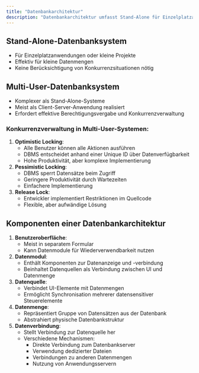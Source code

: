 ```yaml
---
title: "Datenbankarchitektur"
description: "Datenbankarchitektur umfasst Stand-Alone für Einzelplatzanwendungen und Multi-User für Client-Server mit Konkurrenzverwaltung wie Optimistic und Pessimistic Locking. Komponenten sind Benutzeroberfläche, Datenmodul, Datenquelle, Datenmenge und Datenverbindung. Sie ermöglicht effiziente Datenverwaltung."
---
```


## Stand-Alone-Datenbanksystem
- Für Einzelplatzanwendungen oder kleine Projekte
- Effektiv für kleine Datenmengen
- Keine Berücksichtigung von Konkurrenzsituationen nötig

## Multi-User-Datenbanksystem
- Komplexer als Stand-Alone-Systeme
- Meist als Client-Server-Anwendung realisiert
- Erfordert effektive Berechtigungsvergabe und Konkurrenzverwaltung

### Konkurrenzverwaltung in Multi-User-Systemen:
1. **Optimistic Locking**: 
   - Alle Benutzer können alle Aktionen ausführen
   - DBMS entscheidet anhand einer Unique ID über Datenverfügbarkeit
   - Hohe Produktivität, aber komplexe Implementierung
2. **Pessimistic Locking**:
   - DBMS sperrt Datensätze beim Zugriff
   - Geringere Produktivität durch Wartezeiten
   - Einfachere Implementierung
3. **Release Lock**:
   - Entwickler implementiert Restriktionen im Quellcode
   - Flexible, aber aufwändige Lösung

## Komponenten einer Datenbankarchitektur

1. **Benutzeroberfläche**: 
   - Meist in separatem Formular
   - Kann Datenmodule für Wiederverwendbarkeit nutzen
2. **Datenmodul**:
   - Enthält Komponenten zur Datenanzeige und -verbindung
   - Beinhaltet Datenquellen als Verbindung zwischen UI und Datenmenge
3. **Datenquelle**:
   - Verbindet UI-Elemente mit Datenmengen
   - Ermöglicht Synchronisation mehrerer datensensitiver Steuerelemente
4. **Datenmenge**:
   - Repräsentiert Gruppe von Datensätzen aus der Datenbank
   - Abstrahiert physische Datenbankstruktur
5. **Datenverbindung**:
   - Stellt Verbindung zur Datenquelle her
   - Verschiedene Mechanismen: 
     - Direkte Verbindung zum Datenbankserver
     - Verwendung dedizierter Dateien
     - Verbindungen zu anderen Datenmengen
     - Nutzung von Anwendungsservern